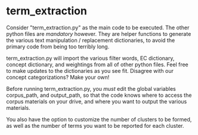 # term_extraction

Consider "term_extraction.py" as the main code to be executed. The other python files are *mandatory* however. They are helper functions to generate the various text manipulation / replacement dictionaries, to avoid the primary code from being too terribly long.

term_extraction.py will import the various filter words, EC dictionary, concept dictionary, and weightings from all of other python files. Feel free to make updates to the dictionaries as you see fit. Disagree with our concept categorizations? Make your own!

Before running term_extraction.py, you *must* edit the global variables corpus_path, and output_path, so that the code knows where to access the corpus materials on your drive, and where you want to output the various materials.

You also have the option to customize the number of clusters to be formed, as well as the number of terms you want to be reported for each cluster.


